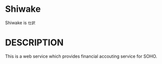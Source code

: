 # Shiwake

Shiwake is `仕訳`

# DESCRIPTION

This is a web service which provides financial accouting service for SOHO.
